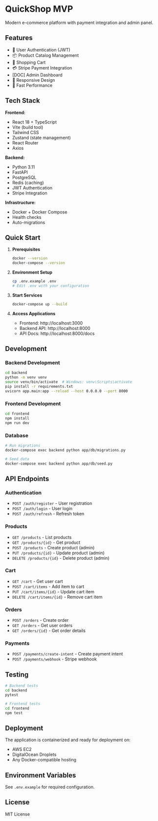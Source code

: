 # QuickShop MVP

Modern e-commerce platform with payment integration and admin panel.

## Features

- 🔐 User Authentication (JWT)
- 📦 Product Catalog Management
- 🛒 Shopping Cart
- 💳 Stripe Payment Integration
- [DOC] Admin Dashboard
- 📱 Responsive Design
- 🚀 Fast Performance

## Tech Stack

**Frontend:**
- React 18 + TypeScript
- Vite (build tool)
- Tailwind CSS
- Zustand (state management)
- React Router
- Axios

**Backend:**
- Python 3.11
- FastAPI
- PostgreSQL
- Redis (caching)
- JWT Authentication
- Stripe Integration

**Infrastructure:**
- Docker + Docker Compose
- Health checks
- Auto-migrations

## Quick Start

1. **Prerequisites**
   ```bash
   docker --version
   docker-compose --version
   ```

2. **Environment Setup**
   ```bash
   cp .env.example .env
   # Edit .env with your configuration
   ```

3. **Start Services**
   ```bash
   docker-compose up --build
   ```

4. **Access Applications**
   - Frontend: http://localhost:3000
   - Backend API: http://localhost:8000
   - API Docs: http://localhost:8000/docs

## Development

### Backend Development
```bash
cd backend
python -m venv venv
source venv/bin/activate  # Windows: venv\Scripts\activate
pip install -r requirements.txt
uvicorn app.main:app --reload --host 0.0.0.0 --port 8000
```

### Frontend Development
```bash
cd frontend
npm install
npm run dev
```

### Database
```bash
# Run migrations
docker-compose exec backend python app/db/migrations.py

# Seed data
docker-compose exec backend python app/db/seed.py
```

## API Endpoints

### Authentication
- `POST /auth/register` - User registration
- `POST /auth/login` - User login
- `POST /auth/refresh` - Refresh token

### Products
- `GET /products` - List products
- `GET /products/{id}` - Get product
- `POST /products` - Create product (admin)
- `PUT /products/{id}` - Update product (admin)
- `DELETE /products/{id}` - Delete product (admin)

### Cart
- `GET /cart` - Get user cart
- `POST /cart/items` - Add item to cart
- `PUT /cart/items/{id}` - Update cart item
- `DELETE /cart/items/{id}` - Remove cart item

### Orders
- `POST /orders` - Create order
- `GET /orders` - Get user orders
- `GET /orders/{id}` - Get order details

### Payments
- `POST /payments/create-intent` - Create payment intent
- `POST /payments/webhook` - Stripe webhook

## Testing

```bash
# Backend tests
cd backend
pytest

# Frontend tests
cd frontend
npm test
```

## Deployment

The application is containerized and ready for deployment on:
- AWS EC2
- DigitalOcean Droplets
- Any Docker-compatible hosting

## Environment Variables

See `.env.example` for required configuration.

## License

MIT License